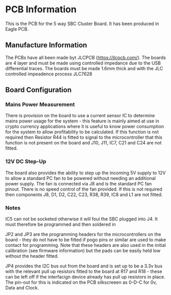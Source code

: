# PCB Information

This is the PCB for the 5 way SBC Cluster Board. It has been produced in Eagle PCB.


## Manufacture Information

The PCBs have all been made byt JLCPCB (https://jlcpcb.com/). The boards are 4 layer and must be made using controlled impedance due to the USB differential traces. The boards must be made 1.6mm thick and with the JLC controlled impeadence process JLC7628


## Board Configuration

### Mains Power Measurement

There is provision on the board to use a current sensor IC to determine mains power usage for the system - this feature is mainly aimed at use in crypto currency applications where it is useful to know power consumption for the system to allow profitability to be calculated. If this function is not required then Resistor R44 is fitted to signal to the microcontroller that this function is not present on the board and J10, J11, IC7, C21 and C24 are not fitted.


### 12V DC Step-Up

The board also provides the ability to step up the incoming 5V supply to 12V to allow a standard PC fan to be powered without needing an additional power supply. The fan is connected via J8 and is the standard PC fan pinout. There is no speed control of the fan provided. If this is not required then components J8, D1, D2, C22, C23, R38, R39, IC8 and L1 are not fitted.


### Notes

IC5 can not be socketed otherwise it will foul the SBC plugged into J4. It must therefore be programmed and then soldered in

JP2 and JP3 are the programming headers for the microcontrollers on the board - they do not have to be fitted if pogo pins or similar are used to make contact for programming. Note that these headers are also used in the initial calibration (see firmware information) but the pads can be easily held low without the header fitted. 

JP4 provides the I2C bus out from the board and is set up to be a 3.3v bus with the relevant pull up resistors fitted to the board at R17 and R18 - these can be left off if the interfacign device already has pull up resistors in place. The pin-out for this is indicated on the PCB silkscreeen as 0-D-C for 0v, Data and Clock.
